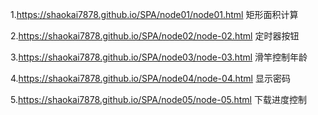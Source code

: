 1.https://shaokai7878.github.io/SPA/node01/node01.html     矩形面积计算

2.https://shaokai7878.github.io/SPA/node02/node-02.html    定时器按钮

3.https://shaokai7878.github.io/SPA/node03/node-03.html    滑竿控制年龄

4.https://shaokai7878.github.io/SPA/node04/node-04.html    显示密码

5.https://shaokai7878.github.io/SPA/node05/node-05.html    下载进度控制
